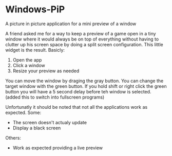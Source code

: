 # Windows-PiP
A picture in picture application for a mini preview of a window

A friend asked me for a way to keep a preview of a game open in a tiny window where it would always be on top of everything 
without having to clutter up his screen space by doing a split screen configuration. This little widget is the result. Basicly:
  1) Open the app
  2) Click a window
  3) Resize your preview as needed
  
You can move the window by draging the gray button.
You can change the target window with the green button.
If you hold shift or right click the green button you will have a 5 second delay before teh window is selected.
(added this to switch into fullscreen programs)

Unfortunatly it should be noted that not all the applications work as expected.
Some:
   - The screen doesn't actualy update
   - Display a black screen
   
Others:
   - Work as expected providing a live preview
   
